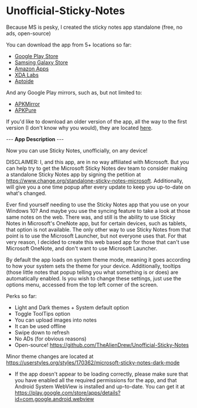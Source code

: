# Unofficial-Sticky-Notes
Because MS is pesky, I created the sticky notes app standalone (free, no ads, open-source)

You can download the app from 5+ locations so far:
* [Google Play Store](https://play.google.com/store/apps/details?id=aliendrew.ms.stickynotes)
* [Samsing Galaxy Store](https://apps.samsung.com/appquery/appDetail.as?appId=aliendrew.ms.stickynotes)
* [Amazon Apps](https://www.amazon.com/dp/B07XLK8KVC/ref=apps_sf_sta)
* [XDA Labs](https://labs.xda-developers.com/store/app/aliendrew.ms.stickynotes)
* [Aptoide](https://aliendrew-stickynotes.en.aptoide.com/?store_name=aliendrew)

And any Google Play mirrors, such as, but not limited to:
* [APKMirror](https://www.apkmirror.com/apk/aliendrew/unofficial-sticky-notes)
* [APKPure](https://apkpure.com/unofficial-sticky-notes/aliendrew.ms.stickynotes)

If you'd like to download an older version of the app, all the way to the first version (I don't know why you would), they are located [here](https://aliendrew-stickynotes.en.aptoide.com/versions).

--- **App Description** ---

Now you can use Sticky Notes, unofficially, on any device!

DISCLAIMER: I, and this app, are in no way affiliated with Microsoft. But you can help try to get the Microsoft Sticky Notes dev team to consider making a standalone Sticky Notes app by signing the petition at https://www.change.org/standalone-sticky-notes-microsoft. Additionally, will give you a one time popup after every update to keep you up-to-date on what's changed.

Ever find yourself needing to use the Sticky Notes app that you use on your Windows 10? And maybe you use the syncing feature to take a look at those same notes on the web. There was, and still is the ability to use Sticky Notes in Microsoft's OneNote app, but for certain devices, such as tablets, that option is not available. The only other way to use Sticky Notes from that point is to use the Microsoft Launcher, but not everyone uses that. For that very reason, I decided to create this web based app for those that can't use Microsoft OneNote, and don't want to use Microsoft Launcher.

By default the app loads on system theme mode, meaning it goes according to how your system sets the theme for your device. Additionally, tooltips (those little notes that popup telling you what something is or does) are automatically enabled. Is you wish to change these settings, just use the options menu, accessed from the top left corner of the screen.

Perks so far:
* Light and Dark themes + System default option
* Toggle ToolTips option
* You can upload images into notes
* It can be used offline
* Swipe down to refresh
* No ADs (for obvious reasons)
* Open-source! https://github.com/TheAlienDrew/Unofficial-Sticky-Notes

Minor theme changes are located at https://userstyles.org/styles/170362/microsoft-sticky-notes-dark-mode

* If the app doesn't appear to be loading correctly, please make sure that you have enabled all the required permissions for the app, and that Android System WebView is installed and up-to-date. You can get it at https://play.google.com/store/apps/details?id=com.google.android.webview
